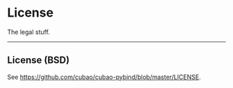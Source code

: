 # License

The legal stuff.

---

## License (BSD)

See <https://github.com/cubao/cubao-pybind/blob/master/LICENSE>.
